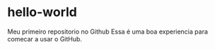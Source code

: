 # hello-world
Meu primeiro repositorio no Github
Essa é uma boa experiencia para
comecar a usar o GitHub.
